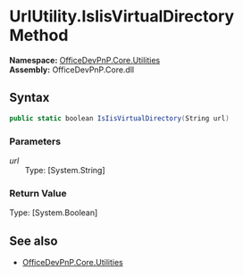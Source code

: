 # UrlUtility.IsIisVirtualDirectory Method  
**Namespace:** [OfficeDevPnP.Core.Utilities](OfficeDevPnP.Core.Utilities.md)  
**Assembly:** OfficeDevPnP.Core.dll  
## Syntax
```C#
public static boolean IsIisVirtualDirectory(String url)
```
### Parameters
*url*  
&emsp;&emsp;Type: [System.String] 
&emsp;&emsp;  
  
### Return Value
Type: [System.Boolean]  

## See also
- [OfficeDevPnP.Core.Utilities](OfficeDevPnP.Core.Utilities.md)

